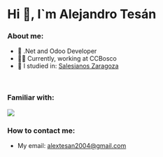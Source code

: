 <h1>Hi 👋, I`m Alejandro Tesán</h1>
<h3>About me:</h3>

- 🧑 .Net and Odoo Developer
- 👨‍💻 Currently, working at CCBosco
- 🔭 I studied in: [Salesianos Zaragoza](https://zaragoza.salesianos.edu/)
<br>
<h3>Familiar with:</h3>

<p align="left">
  <a href="https://skillicons.dev">
    <img src="https://skillicons.dev/icons?i=java,py,cs,dotnet,angular,react,html,css,js,ts,jquery,bootstrap,aws,maven,spring,postman,mysql,sqlite,linux,git,docker,unity,arduino&perline=8" />
  </a>
</p>

<h3>How to contact me:</h3>

- My email: alextesan2004@gmail.com

<!---✨
<h3>certifiaciones:</h3>
[![My Skills](https://skillicons.dev/icons?i=js,html,css,wasm)](https://skillicons.dev)
spring,postman,aws,arduino,
- 📈 Aprendiendo cada día y aspirando a ser un gran informático
- 🌱 Learning: Salesforce
--->

<!--<h3>Working with:</h3>
<p align="left">
  <a href="https://skillicons.dev">
    <img src="https://skillicons.dev/icons?i=js,mysql,cs,dotnet&perline=8" />
  </a>
</p>-->
